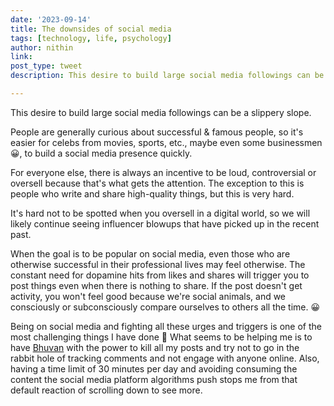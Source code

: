 ```yaml
---
date: '2023-09-14'
title: The downsides of social media
tags: [technology, life, psychology]
author: nithin
link: 
post_type: tweet
description: This desire to build large social media followings can be a slippery slope...

---
```


This desire to build large social media followings can be a slippery slope.

People are generally curious about successful & famous people, so it's easier for celebs from movies, sports, etc., maybe even some businessmen 😀, to build a social media presence quickly.

For everyone else, there is always an incentive to be loud, controversial or oversell because that's what gets the attention. The exception to this is people who write and share high-quality things, but this is very hard.

It's hard not to be spotted when you oversell in a digital world, so we will likely continue seeing influencer blowups that have picked up in the recent past. 

When the goal is to be popular on social media, even those who are otherwise successful in their professional lives may feel otherwise. The constant need for dopamine hits from likes and shares will trigger you to post things even when there is nothing to share. If the post doesn't get activity, you won't feel good because we're social animals, and we consciously or subconsciously compare ourselves to others all the time. 😀

Being on social media and fighting all these urges and triggers is one of the most challenging things I have done 😬 What seems to be helping me is to have [Bhuvan](https://twitter.com/bebhuvan) with the power to kill all my posts and try not to go in the rabbit hole of tracking comments and not engage with anyone online. Also, having a time limit of 30 minutes per day and avoiding consuming the content the social media platform algorithms push stops me from that default reaction of scrolling down to see more.
